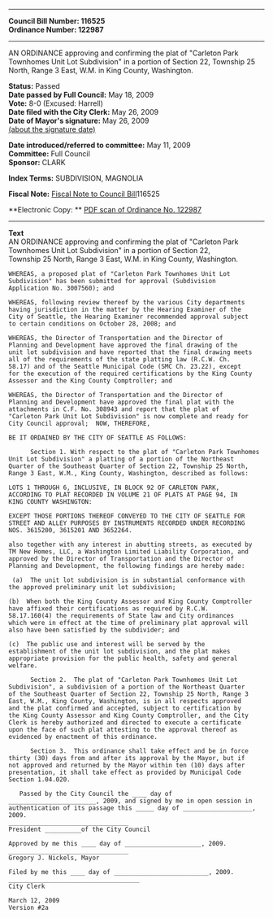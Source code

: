 * * * * *  
  
**Council Bill Number: [](#h0)[](#h2)116525**   
**Ordinance Number: 122987**  
  
* * * * *  
  
AN ORDINANCE approving and confirming the plat of "Carleton Park Townhomes Unit Lot Subdivision" in a portion of Section 22, Township 25 North, Range 3 East, W.M. in King County, Washington.  
  
**Status:** Passed   
**Date passed by Full Council:** May 18, 2009   
**Vote:** 8-0 (Excused: Harrell)   
**Date filed with the City Clerk:** May 26, 2009   
**Date of Mayor's signature:** May 26, 2009   
[(about the signature date)](/~public/approvaldate.htm)   
  
  
**Date introduced/referred to committee:** May 11, 2009   
**Committee:** Full Council   
**Sponsor:** CLARK   
  
**Index Terms:** SUBDIVISION, MAGNOLIA  
  
**Fiscal Note:** [Fiscal Note to Council Bill](http://clerk.seattle.gov/~public/fnote/116525.htm)[](#h1)[](#h3)116525  
  
**Electronic Copy: ** [PDF scan of Ordinance No. 122987](/~archives/Ordinances/Ord_122987.pdf)  
  
* * * * *  
  
**Text**  
    AN ORDINANCE approving and confirming the plat of "Carleton Park  
    Townhomes Unit Lot Subdivision" in a portion of Section 22,  
    Township 25 North, Range 3 East, W.M. in King County, Washington.  
  
    WHEREAS, a proposed plat of "Carleton Park Townhomes Unit Lot  
    Subdivision" has been submitted for approval (Subdivision  
    Application No. 3007560); and  
  
    WHEREAS, following review thereof by the various City departments  
    having jurisdiction in the matter by the Hearing Examiner of the  
    City of Seattle, the Hearing Examiner recommended approval subject  
    to certain conditions on October 28, 2008; and  
  
    WHEREAS, the Director of Transportation and the Director of  
    Planning and Development have approved the final drawing of the  
    unit lot subdivision and have reported that the final drawing meets  
    all of the requirements of the state platting law (R.C.W. Ch.  
    58.17) and of the Seattle Municipal Code (SMC Ch. 23.22), except  
    for the execution of the required certifications by the King County  
    Assessor and the King County Comptroller; and  
  
    WHEREAS, the Director of Transportation and the Director of  
    Planning and Development have approved the final plat with the  
    attachments in C.F. No. 308943 and report that the plat of  
    "Carleton Park Unit Lot Subdivision" is now complete and ready for  
    City Council approval;  NOW, THEREFORE,  
  
    BE IT ORDAINED BY THE CITY OF SEATTLE AS FOLLOWS:  
  
          Section 1. With respect to the plat of "Carleton Park Townhomes  
    Unit Lot Subdivision" a platting of a portion of the Northeast  
    Quarter of the Southeast Quarter of Section 22, Township 25 North,  
    Range 3 East, W.M., King County, Washington, described as follows:  
  
    LOTS 1 THROUGH 6, INCLUSIVE, IN BLOCK 92 OF CARLETON PARK,  
    ACCORDING TO PLAT RECORDED IN VOLUME 21 OF PLATS AT PAGE 94, IN  
    KING COUNTY WASHINGTON:  
  
    EXCEPT THOSE PORTIONS THEREOF CONVEYED TO THE CITY OF SEATTLE FOR  
    STREET AND ALLEY PURPOSES BY INSTRUMENTS RECORDED UNDER RECORDING  
    NOS. 3615200, 3615201 AND 3652264.  
  
    also together with any interest in abutting streets, as executed by  
    TM New Homes, LLC, a Washington Limited Liability Corporation, and  
    approved by the Director of Transportation and the Director of  
    Planning and Development, the following findings are hereby made:  
  
     (a)  The unit lot subdivision is in substantial conformance with  
    the approved preliminary unit lot subdivision;  
  
    (b)  When both the King County Assessor and King County Comptroller  
    have affixed their certifications as required by R.C.W.  
    58.17.160(4) the requirements of State law and City ordinances  
    which were in effect at the time of preliminary plat approval will  
    also have been satisfied by the subdivider; and  
  
    (c)  The public use and interest will be served by the  
    establishment of the unit lot subdivision, and the plat makes  
    appropriate provision for the public health, safety and general  
    welfare.  
  
          Section 2.  The plat of "Carleton Park Townhomes Unit Lot  
    Subdivision", a subdivision of a portion of the Northeast Quarter  
    of the Southeast Quarter of Section 22, Township 25 North, Range 3  
    East, W.M., King County, Washington, is in all respects approved  
    and the plat confirmed and accepted, subject to certification by  
    the King County Assessor and King County Comptroller, and the City  
    Clerk is hereby authorized and directed to execute a certificate  
    upon the face of such plat attesting to the approval thereof as  
    evidenced by enactment of this ordinance.  
  
          Section 3.  This ordinance shall take effect and be in force  
    thirty (30) days from and after its approval by the Mayor, but if  
    not approved and returned by the Mayor within ten (10) days after  
    presentation, it shall take effect as provided by Municipal Code  
    Section 1.04.020.  
  
       Passed by the City Council the ____ day of  
    ________________________, 2009, and signed by me in open session in  
    authentication of its passage this _____ day of ___________________, 2009.  
    _________________________________  
    President __________of the City Council  
  
    Approved by me this ____ day of _____________________, 2009.  
    _________________________________  
    Gregory J. Nickels, Mayor  
  
    Filed by me this ____ day of __________________________, 2009.  
    ____________________________________  
    City Clerk  
  
    March 12, 2009  
    Version #2a  
